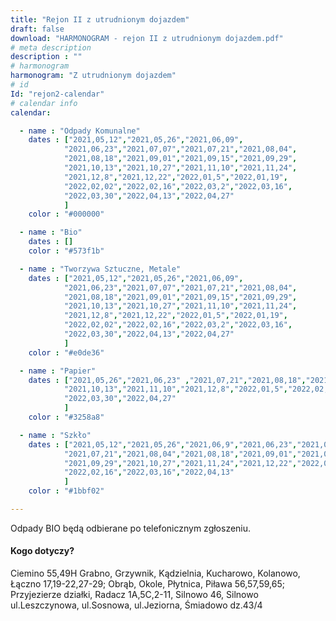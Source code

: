 ```yaml
---
title: "Rejon II z utrudnionym dojazdem"
draft: false
download: "HARMONOGRAM - rejon II z utrudnionym dojazdem.pdf"
# meta description
description : ""
# harmonogram
harmonogram: "Z utrudnionym dojazdem"
# id
Id: "rejon2-calendar"
# calendar info
calendar:

  - name : "Odpady Komunalne"
    dates : ["2021,05,12","2021,05,26","2021,06,09",
            "2021,06,23","2021,07,07","2021,07,21","2021,08,04",
            "2021,08,18","2021,09,01","2021,09,15","2021,09,29",
            "2021,10,13","2021,10,27","2021,11,10","2021,11,24",
            "2021,12,8","2021,12,22","2022,01,5","2022,01,19",
            "2022,02,02","2022,02,16","2022,03,2","2022,03,16",
            "2022,03,30","2022,04,13","2022,04,27"
            ]
    color : "#000000"

  - name : "Bio"
    dates : []
    color : "#573f1b"

  - name : "Tworzywa Sztuczne, Metale"
    dates : ["2021,05,12","2021,05,26","2021,06,09",
            "2021,06,23","2021,07,07","2021,07,21","2021,08,04",
            "2021,08,18","2021,09,01","2021,09,15","2021,09,29",
            "2021,10,13","2021,10,27","2021,11,10","2021,11,24",
            "2021,12,8","2021,12,22","2022,01,5","2022,01,19",
            "2022,02,02","2022,02,16","2022,03,2","2022,03,16",
            "2022,03,30","2022,04,13","2022,04,27"
            ]
    color : "#e0de36"

  - name : "Papier"
    dates : ["2021,05,26","2021,06,23" ,"2021,07,21","2021,08,18","2021,09,15",
            "2021,10,13","2021,11,10","2021,12,8","2022,01,5","2022,02,2","2022,03,2",
            "2022,03,30","2022,04,27"
            ]
    color : "#3258a8"

  - name : "Szkło"
    dates : ["2021,05,12","2021,05,26","2021,06,9","2021,06,23","2021,07,7",
            "2021,07,21","2021,08,04","2021,08,18","2021,09,01","2021,09,15",
            "2021,09,29","2021,10,27","2021,11,24","2021,12,22","2022,01,19",
            "2022,02,16","2022,03,16","2022,04,13"
            ]
    color : "#1bbf02"

---
```

Odpady BIO będą odbierane po telefonicznym zgłoszeniu.

#### Kogo dotyczy?

Ciemino 55,49H Grabno, Grzywnik, Kądzielnia, Kucharowo, Kolanowo, Łączno 17,19-22,27-29; Obrąb, Okole, Płytnica, Piława 56,57,59,65; Przyjezierze działki, Radacz 1A,5C,2-11, Silnowo 46, Silnowo ul.Leszczynowa, ul.Sosnowa, ul.Jeziorna, Śmiadowo dz.43/4
